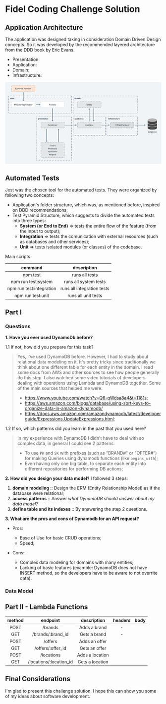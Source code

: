 # Fidel Coding Challenge Solution

## Application Architecture
The application was designed taking in consideration Domain Driven Design concepts. So it was developed by the recommended layered architecture from the DDD book by Eric Evans.

- Presentation:
- Application:
- Domain:
- Infrastructure:

![architecture](./assets/diagrams/architecture.png)

## Automated Tests
Jest was the chosen tool for the automated tests. They were organized by following two concepts:

- Application's folder structure, which was, as mentioned before, inspired on DDD recommendations;
- Test Pyramid Structure, which suggests to divide the automated tests into three types:
    - **System (or End to End)** => tests the entire flow of the feature (from the input to output);
    - **Integration** => tests the comunication with external resources (such as databases and other services);
    - **Unit** => tests isolated modules (or classes) of the codebase.

Main scripts:

| command                  | description                |
|:------------------------:|:--------------------------:|
| npm test                 | runs all tests             |
| npm run test:system      | runs all system tests      |
| npm run test:integration | runs all integration tests |
| npm run test:unit        | runs all unit tests        |



## Part I
### Questions
**1. Have you ever used DynamoDb before?**

1.1 If not, how did you prepare for this task?
> Yes, I've used DynamoDB before. However, I had to study about relational data modeling on it. It's pretty tricky since traditionally we think about one different table for each entity in the domain.
> I read some docs from AWS and other sources to see how people generally do this step. I also watched some video tutorials of developers dealing with operations using Lambda and DynamoDB together. Some of the main sources that helped me were:
> - https://www.youtube.com/watch?v=Q6-qWdsa8a4&t=1181s;
> - https://aws.amazon.com/blogs/database/using-sort-keys-to-organize-data-in-amazon-dynamodb/
> - https://docs.aws.amazon.com/amazondynamodb/latest/developerguide/Expressions.UpdateExpressions.html;

1.2 If so, which patterns did you learn in the past that you used here?
> In my experience with DynamoDB I didn't have to deal with so complex data, in general I could see 2 patterns:
> - To use `PK` and `SK` with prefixes (such as "BRAND#" or "OFFER#") for making Queries using dynamodb functions (like `begins_with`);
> - Even having only one big table, to separate each entity into different repositories for performing DB actions;

**2. How did you design your data model?**
I followed 3 steps:

1. **domain modeling** :: Design the ERM (Entity Relationship Model) as if the database were relational;
2. **access patterns** :: Answer _what DynamoDB should answer about my data model?_
3. **define table and its indexes** :: By answering the step 2 questions.

**3. What are the pros and cons of Dynamodb for an API request?**

- Pros:
  - Ease of Use for basic CRUD operations;
  - Speed;

- Cons:
  - Complex data modeling for domains with many entities;
  - Lacking of basic features (example: DynamoDB does not have INSERT method, so the developers have to be aware to not overrite data).

### Data Model


## Part II - Lambda Functions


| method | endpoint                | description      | headers  | body             |
|:------:|:-----------------------:|:----------------:|:--------:|:----------------:|
| POST   | /brands                 | Adds a brand     |    -     |                  |
| GET    | /brands/:brand_id       | Gets a brand     |    -     |                  |
| POST   | /offers                 | Adds an offer    |          |                  |
| GET    | /offers/:offer_id       | Gets an offer    |          |                  |
| POST   | /locations              | Adds a location  |          |                  |
| GET    | /locations/:location_id | Gets a location  |          |                  |

## Final Considerations
I'm glad to present this challenge solution. I hope this can show you some of my ideas about software development.